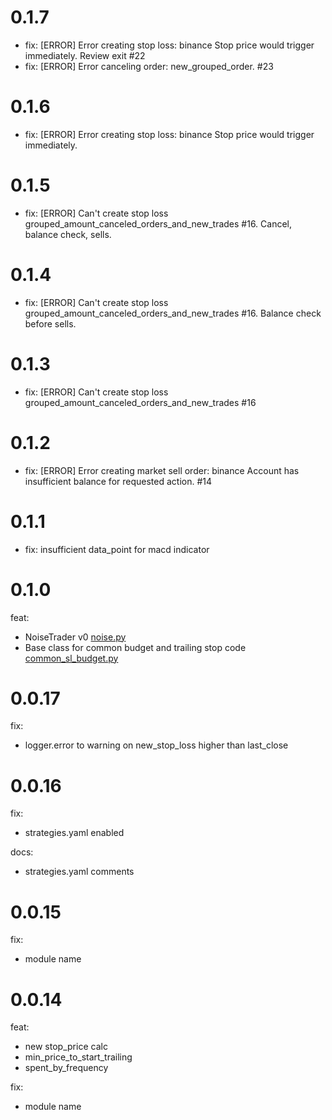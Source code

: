 # 0.1.7
- fix: [ERROR] Error creating stop loss: binance Stop price would trigger immediately. Review exit #22
- fix: [ERROR] Error canceling order: new_grouped_order. #23

# 0.1.6
- fix: [ERROR] Error creating stop loss: binance Stop price would trigger immediately.

# 0.1.5
- fix: [ERROR] Can't create stop loss grouped_amount_canceled_orders_and_new_trades #16. Cancel, balance check, sells.

# 0.1.4
- fix: [ERROR] Can't create stop loss grouped_amount_canceled_orders_and_new_trades #16. Balance check before sells.

# 0.1.3
- fix: [ERROR] Can't create stop loss grouped_amount_canceled_orders_and_new_trades #16

# 0.1.2
- fix: [ERROR] Error creating market sell order: binance Account has insufficient balance for requested action. #14

# 0.1.1
- fix: insufficient data_point for macd indicator

# 0.1.0

feat: 
- NoiseTrader v0 [noise.py](elena_basics%2Fstrategies%2Fnoise.py)
- Base class for common budget and trailing stop code [common_sl_budget.py](elena_basics%2Fstrategies%2Fcommon_sl_budget.py)

# 0.0.17

fix:
- logger.error to warning on new_stop_loss higher than last_close

# 0.0.16

fix:
- strategies.yaml enabled

docs:
- strategies.yaml comments


# 0.0.15

fix:
- module name

# 0.0.14

feat: 
- new stop_price calc
- min_price_to_start_trailing
- spent_by_frequency

fix:
- module name